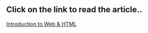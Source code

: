 ## Click on the link to read the article..

[Introduction to Web & HTML](https://sayantan23.hashnode.dev/introduction-web-development-and-html)